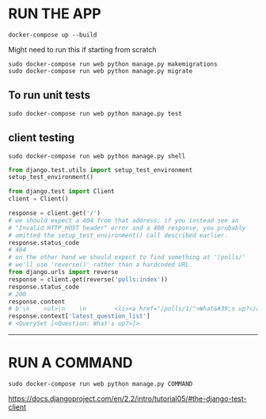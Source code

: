 # RUN THE APP
```
docker-compose up --build
```

Might need to run this if starting from scratch
```
sudo docker-compose run web python manage.py makemigrations
sudo docker-compose run web python manage.py migrate
```


## To run unit tests
```
sudo docker-compose run web python manage.py test
```


## client testing
```
sudo docker-compose run web python manage.py shell
```

```python
from django.test.utils import setup_test_environment
setup_test_environment()

from django.test import Client
client = Client()

response = client.get('/')
# we should expect a 404 from that address; if you instead see an
# "Invalid HTTP_HOST header" error and a 400 response, you probably
# omitted the setup_test_environment() call described earlier.
response.status_code
# 404
# on the other hand we should expect to find something at '/polls/'
# we'll use 'reverse()' rather than a hardcoded URL
from django.urls import reverse
response = client.get(reverse('polls:index'))
response.status_code
# 200
response.content
# b'\n    <ul>\n    \n        <li><a href="/polls/1/">What&#39;s up?</a></li>\n    \n    </ul>\n\n'
response.context['latest_question_list']
# <QuerySet [<Question: What's up?>]>
```

---
# RUN A COMMAND
```
sudo docker-compose run web python manage.py COMMAND
```

https://docs.djangoproject.com/en/2.2/intro/tutorial05/#the-django-test-client

